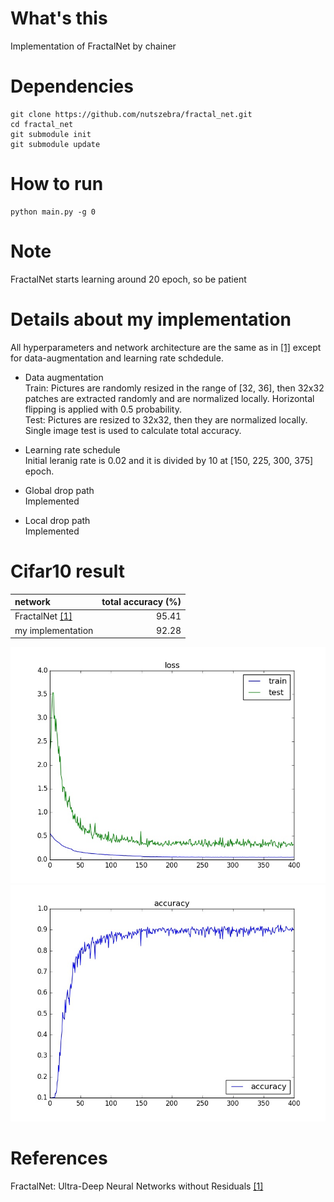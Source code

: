 # What's this
Implementation of FractalNet by chainer  

# Dependencies

    git clone https://github.com/nutszebra/fractal_net.git
    cd fractal_net
    git submodule init
    git submodule update

# How to run
    python main.py -g 0

# Note
FractalNet starts learning around 20 epoch, so be patient


# Details about my implementation
All hyperparameters and network architecture are the same as in [[1]][Paper] except for data-augmentation and learning rate schdedule.  

* Data augmentation  
Train: Pictures are randomly resized in the range of [32, 36], then 32x32 patches are extracted randomly and are normalized locally. Horizontal flipping is applied with 0.5 probability.  
Test: Pictures are resized to 32x32, then they are normalized locally. Single image test is used to calculate total accuracy.  
* Learning rate schedule  
Initial leranig rate is 0.02 and it is divided by 10 at [150, 225, 300, 375] epoch.  

* Global drop path  
Implemented  

* Local drop path  
Implemented  

# Cifar10 result
| network                   | total accuracy (%) |
|:--------------------------|-------------------:|
| FractalNet [[1]][Paper]   | 95.41              |
| my implementation         | 92.28               |

<img src="https://github.com/nutszebra/fractal_net/blob/master/loss.jpg" alt="loss" title="loss">
<img src="https://github.com/nutszebra/fractal_net/blob/master/accuracy.jpg" alt="total accuracy" title="total accuracy">

# References
FractalNet: Ultra-Deep Neural Networks without Residuals [[1]][Paper]

[paper]: https://arxiv.org/abs/1605.07648 "Paper"
